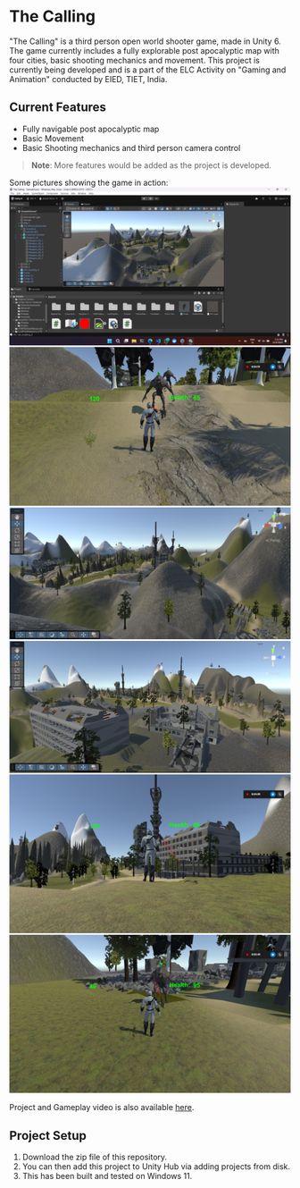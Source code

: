 # The Calling
"The Calling" is a third person open world shooter game, made in Unity 6. The game currently includes a fully explorable post apocalyptic map with four cities, basic shooting mechanics and movement. This project is currently being developed and is a part of the ELC Activity on "Gaming and Animation" conducted by EIED, TIET, India.

## Current Features
- Fully navigable post apocalyptic map
- Basic Movement
- Basic Shooting mechanics and third person camera control

>**Note**: More features would be added as the project is developed.

Some pictures showing the game in action:
![Project Demo 1](./Project%20Demo%201.png)
![Project Demo 2](./Project%20Demo%202.png)
![Project Demo 3](./Project%20Demo%203.png)
![Project Demo 4](./Project%20Demo%204.png)
![Project Demo 5](./Project%20Demo%205.png)
![Project Demo 6](./Project%20Demo%206.png)

Project and Gameplay video is also available [here](https://drive.google.com/file/d/1egrKN_K3SIlACvQRwnLc3oP1Eh8t4rge/view?usp=sharing).

## Project Setup
1. Download the zip file of this repository.
2. You can then add this project to Unity Hub via adding projects from disk.
3. This has been built and tested on Windows 11.
